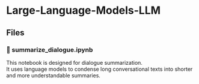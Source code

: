 # Large-Language-Models-LLM

## Files

### 📘 summarize_dialogue.ipynb
This notebook is designed for dialogue summarization.  
It uses language models to condense long conversational texts into shorter and more understandable summaries.

